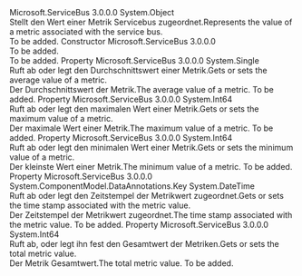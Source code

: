 <Type Name="MetricValue" FullName="Microsoft.ServiceBus.Management.MetricValue">
  <TypeSignature Language="C#" Value="public class MetricValue" />
  <TypeSignature Language="ILAsm" Value=".class public auto ansi beforefieldinit MetricValue extends System.Object" />
  <TypeSignature Language="DocId" Value="T:Microsoft.ServiceBus.Management.MetricValue" />
  <TypeSignature Language="VB.NET" Value="Public Class MetricValue" />
  <TypeSignature Language="F#" Value="type MetricValue = class" />
  <AssemblyInfo>
    <AssemblyName>Microsoft.ServiceBus</AssemblyName>
    <AssemblyVersion>3.0.0.0</AssemblyVersion>
  </AssemblyInfo>
  <Base>
    <BaseTypeName>System.Object</BaseTypeName>
  </Base>
  <Interfaces />
  <Docs>
    <summary><span data-ttu-id="3ab2e-101">Stellt den Wert einer Metrik Servicebus zugeordnet.</span><span class="sxs-lookup"><span data-stu-id="3ab2e-101">Represents the value of a metric associated with the service bus.</span></span></summary>
    <remarks>To be added.</remarks>
  </Docs>
  <Members>
    <Member MemberName=".ctor">
      <MemberSignature Language="C#" Value="public MetricValue ();" />
      <MemberSignature Language="ILAsm" Value=".method public hidebysig specialname rtspecialname instance void .ctor() cil managed" />
      <MemberSignature Language="DocId" Value="M:Microsoft.ServiceBus.Management.MetricValue.#ctor" />
      <MemberSignature Language="VB.NET" Value="Public Sub New ()" />
      <MemberType>Constructor</MemberType>
      <AssemblyInfo>
        <AssemblyName>Microsoft.ServiceBus</AssemblyName>
        <AssemblyVersion>3.0.0.0</AssemblyVersion>
      </AssemblyInfo>
      <Parameters />
      <Docs>
        <summary>To be added.</summary>
        <remarks>To be added.</remarks>
      </Docs>
    </Member>
    <Member MemberName="Average">
      <MemberSignature Language="C#" Value="public float Average { get; set; }" />
      <MemberSignature Language="ILAsm" Value=".property instance float32 Average" />
      <MemberSignature Language="DocId" Value="P:Microsoft.ServiceBus.Management.MetricValue.Average" />
      <MemberSignature Language="VB.NET" Value="Public Property Average As Single" />
      <MemberSignature Language="F#" Value="member this.Average : single with get, set" Usage="Microsoft.ServiceBus.Management.MetricValue.Average" />
      <MemberType>Property</MemberType>
      <AssemblyInfo>
        <AssemblyName>Microsoft.ServiceBus</AssemblyName>
        <AssemblyVersion>3.0.0.0</AssemblyVersion>
      </AssemblyInfo>
      <ReturnValue>
        <ReturnType>System.Single</ReturnType>
      </ReturnValue>
      <Docs>
        <summary><span data-ttu-id="3ab2e-102">Ruft ab oder legt den Durchschnittswert einer Metrik.</span><span class="sxs-lookup"><span data-stu-id="3ab2e-102">Gets or sets the average value of a metric.</span></span></summary>
        <value><span data-ttu-id="3ab2e-103">Der Durchschnittswert der Metrik.</span><span class="sxs-lookup"><span data-stu-id="3ab2e-103">The average value of a metric.</span></span></value>
        <remarks>To be added.</remarks>
      </Docs>
    </Member>
    <Member MemberName="Max">
      <MemberSignature Language="C#" Value="public long Max { get; set; }" />
      <MemberSignature Language="ILAsm" Value=".property instance int64 Max" />
      <MemberSignature Language="DocId" Value="P:Microsoft.ServiceBus.Management.MetricValue.Max" />
      <MemberSignature Language="VB.NET" Value="Public Property Max As Long" />
      <MemberSignature Language="F#" Value="member this.Max : int64 with get, set" Usage="Microsoft.ServiceBus.Management.MetricValue.Max" />
      <MemberType>Property</MemberType>
      <AssemblyInfo>
        <AssemblyName>Microsoft.ServiceBus</AssemblyName>
        <AssemblyVersion>3.0.0.0</AssemblyVersion>
      </AssemblyInfo>
      <ReturnValue>
        <ReturnType>System.Int64</ReturnType>
      </ReturnValue>
      <Docs>
        <summary><span data-ttu-id="3ab2e-104">Ruft ab oder legt den maximalen Wert einer Metrik.</span><span class="sxs-lookup"><span data-stu-id="3ab2e-104">Gets or sets the maximum value of a metric.</span></span></summary>
        <value><span data-ttu-id="3ab2e-105">Der maximale Wert einer Metrik.</span><span class="sxs-lookup"><span data-stu-id="3ab2e-105">The maximum value of a metric.</span></span></value>
        <remarks>To be added.</remarks>
      </Docs>
    </Member>
    <Member MemberName="Min">
      <MemberSignature Language="C#" Value="public long Min { get; set; }" />
      <MemberSignature Language="ILAsm" Value=".property instance int64 Min" />
      <MemberSignature Language="DocId" Value="P:Microsoft.ServiceBus.Management.MetricValue.Min" />
      <MemberSignature Language="VB.NET" Value="Public Property Min As Long" />
      <MemberSignature Language="F#" Value="member this.Min : int64 with get, set" Usage="Microsoft.ServiceBus.Management.MetricValue.Min" />
      <MemberType>Property</MemberType>
      <AssemblyInfo>
        <AssemblyName>Microsoft.ServiceBus</AssemblyName>
        <AssemblyVersion>3.0.0.0</AssemblyVersion>
      </AssemblyInfo>
      <ReturnValue>
        <ReturnType>System.Int64</ReturnType>
      </ReturnValue>
      <Docs>
        <summary><span data-ttu-id="3ab2e-106">Ruft ab oder legt den minimalen Wert einer Metrik.</span><span class="sxs-lookup"><span data-stu-id="3ab2e-106">Gets or sets the minimum value of a metric.</span></span></summary>
        <value><span data-ttu-id="3ab2e-107">Der kleinste Wert einer Metrik.</span><span class="sxs-lookup"><span data-stu-id="3ab2e-107">The minimum value of a metric.</span></span></value>
        <remarks>To be added.</remarks>
      </Docs>
    </Member>
    <Member MemberName="Timestamp">
      <MemberSignature Language="C#" Value="public DateTime Timestamp { get; set; }" />
      <MemberSignature Language="ILAsm" Value=".property instance valuetype System.DateTime Timestamp" />
      <MemberSignature Language="DocId" Value="P:Microsoft.ServiceBus.Management.MetricValue.Timestamp" />
      <MemberSignature Language="VB.NET" Value="Public Property Timestamp As DateTime" />
      <MemberSignature Language="F#" Value="member this.Timestamp : DateTime with get, set" Usage="Microsoft.ServiceBus.Management.MetricValue.Timestamp" />
      <MemberType>Property</MemberType>
      <AssemblyInfo>
        <AssemblyName>Microsoft.ServiceBus</AssemblyName>
        <AssemblyVersion>3.0.0.0</AssemblyVersion>
      </AssemblyInfo>
      <Attributes>
        <Attribute>
          <AttributeName>System.ComponentModel.DataAnnotations.Key</AttributeName>
        </Attribute>
      </Attributes>
      <ReturnValue>
        <ReturnType>System.DateTime</ReturnType>
      </ReturnValue>
      <Docs>
        <summary><span data-ttu-id="3ab2e-108">Ruft ab oder legt den Zeitstempel der Metrikwert zugeordnet.</span><span class="sxs-lookup"><span data-stu-id="3ab2e-108">Gets or sets the time stamp associated with the metric value.</span></span></summary>
        <value><span data-ttu-id="3ab2e-109">Der Zeitstempel der Metrikwert zugeordnet.</span><span class="sxs-lookup"><span data-stu-id="3ab2e-109">The time stamp associated with the metric value.</span></span></value>
        <remarks>To be added.</remarks>
      </Docs>
    </Member>
    <Member MemberName="Total">
      <MemberSignature Language="C#" Value="public long Total { get; set; }" />
      <MemberSignature Language="ILAsm" Value=".property instance int64 Total" />
      <MemberSignature Language="DocId" Value="P:Microsoft.ServiceBus.Management.MetricValue.Total" />
      <MemberSignature Language="VB.NET" Value="Public Property Total As Long" />
      <MemberSignature Language="F#" Value="member this.Total : int64 with get, set" Usage="Microsoft.ServiceBus.Management.MetricValue.Total" />
      <MemberType>Property</MemberType>
      <AssemblyInfo>
        <AssemblyName>Microsoft.ServiceBus</AssemblyName>
        <AssemblyVersion>3.0.0.0</AssemblyVersion>
      </AssemblyInfo>
      <ReturnValue>
        <ReturnType>System.Int64</ReturnType>
      </ReturnValue>
      <Docs>
        <summary><span data-ttu-id="3ab2e-110">Ruft ab, oder legt ihn fest den Gesamtwert der Metriken.</span><span class="sxs-lookup"><span data-stu-id="3ab2e-110">Gets or sets the total metric value.</span></span></summary>
        <value><span data-ttu-id="3ab2e-111">Der Metrik Gesamtwert.</span><span class="sxs-lookup"><span data-stu-id="3ab2e-111">The total metric value.</span></span></value>
        <remarks>To be added.</remarks>
      </Docs>
    </Member>
  </Members>
</Type>